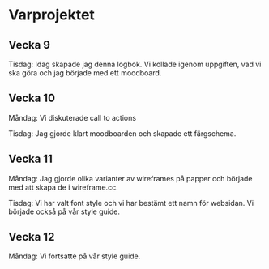 # Varprojektet

## Vecka 9
Tisdag: Idag skapade jag denna logbok. Vi kollade igenom uppgiften, vad vi ska göra och jag började med ett moodboard. 

## Vecka 10
Måndag: Vi diskuterade call to actions

Tisdag: Jag gjorde klart moodboarden och skapade ett färgschema. 

## Vecka 11
Måndag: Jag gjorde olika varianter av wireframes på papper och började med att skapa de i wireframe.cc.  

Tisdag: Vi har valt font style och vi har bestämt ett namn för websidan. Vi började också på vår style guide. 

## Vecka 12

Måndag: Vi fortsatte på vår style guide.
